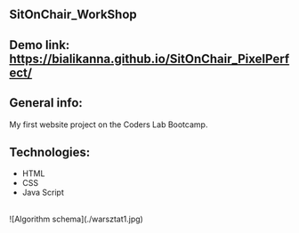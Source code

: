 ## SitOnChair_WorkShop 

## Demo link: https://bialikanna.github.io/SitOnChair_PixelPerfect/

## General info:
My first website project on the Coders Lab Bootcamp. <br>

## Technologies:
* HTML 
* CSS 
* Java Script
<br>
![Algorithm schema](./warsztat1.jpg)

